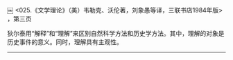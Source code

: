 ￼
<025.《文学理论》（美）韦勒克、沃伦著，刘象愚等译，三联书店1984年版> ，第三页

狄尔泰用“解释”和“理解”来区别自然科学方法和历史学方法。其中，理解的对象是历史事件的意义。同时，理解具有主观性。

---

